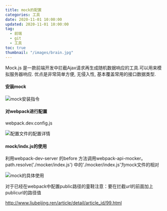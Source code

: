 ```yaml
---
title: mock的配置
categories: 工具
date: 2020-11-01 10:00:00
updated: 2020-11-01 10:00:00
tag:
  - 前端
  - git
  - 工具
toc: true
thumbnail: "/images/brain.jpg"
---
```


Mock.js 是一款前端开发中拦截Ajax请求再生成随机数据响应的工具.可以用来模拟服务器响应. 优点是非常简单方便, 无侵入性, 基本覆盖常用的接口数据类型.

<!--more-->
#### 安装mock

![mock安装指令](https://upload-images.jianshu.io/upload_images/13681871-19803661117cab9d.png?imageMogr2/auto-orient/strip%7CimageView2/2/w/1240)

#### 对webpack进行配置
webpack.dev.config.js

![配置文件的配置详情](https://upload-images.jianshu.io/upload_images/13681871-8338a3932ca6f2a9.png?imageMogr2/auto-orient/strip%7CimageView2/2/w/1240)

#### mock/indx.js的使用

利用webpack-dev-server 的before 方法调用webpack-api-mocker。path.resolve('./mocker/index.js') 中的'./mocker/index.js'为mock文件的相对
    

![mock的具体使用](https://upload-images.jianshu.io/upload_images/13681871-6f5f2b6912f1c6b4.png?imageMogr2/auto-orient/strip%7CimageView2/2/w/1240)

对于已经在webpack中配置public路径的童鞋注意：要在拦截url的前面加上publicurl的路径值

http://www.liubeijing.ren/article/detail/article_id/99.html
